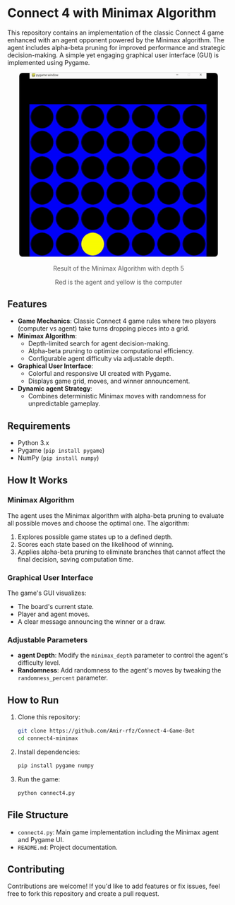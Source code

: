 # Connect 4 with Minimax Algorithm

This repository contains an implementation of the classic Connect 4 game enhanced with an agent opponent powered by the Minimax algorithm. The agent includes alpha-beta pruning for improved performance and strategic decision-making. A simple yet engaging graphical user interface (GUI) is implemented using Pygame.

<p align="center">
  <img src="https://github.com/Amir-rfz/Connect-4-Game-Bot/blob/main/result.gif" 
       alt="Result GIF" 
       style="width: 450px; border: 1px solid #ddd; border-radius: 8px;">
</p>
<p align="center" style="font-size: 14px; color: #555;">
  Result of the Minimax Algorithm with depth 5
</p>
<p align="center" style="font-size: 14px; color: #555;">
  Red is the agent and yellow is the computer
</p>

## Features

- **Game Mechanics**: Classic Connect 4 game rules where two players (computer vs agent) take turns dropping pieces into a grid.
- **Minimax Algorithm**:
  - Depth-limited search for agent decision-making.
  - Alpha-beta pruning to optimize computational efficiency.
  - Configurable agent difficulty via adjustable depth.
- **Graphical User Interface**:
  - Colorful and responsive UI created with Pygame.
  - Displays game grid, moves, and winner announcement.
- **Dynamic agent Strategy**:
  - Combines deterministic Minimax moves with randomness for unpredictable gameplay.

## Requirements

- Python 3.x
- Pygame (`pip install pygame`)
- NumPy (`pip install numpy`)

## How It Works

### Minimax Algorithm
The agent uses the Minimax algorithm with alpha-beta pruning to evaluate all possible moves and choose the optimal one. The algorithm:
1. Explores possible game states up to a defined depth.
2. Scores each state based on the likelihood of winning.
3. Applies alpha-beta pruning to eliminate branches that cannot affect the final decision, saving computation time.

### Graphical User Interface
The game's GUI visualizes:
- The board's current state.
- Player and agent moves.
- A clear message announcing the winner or a draw.

### Adjustable Parameters
- **agent Depth**: Modify the `minimax_depth` parameter to control the agent's difficulty level.
- **Randomness**: Add randomness to the agent's moves by tweaking the `randomness_percent` parameter.

## How to Run

1. Clone this repository:
   ```bash
   git clone https://github.com/Amir-rfz/Connect-4-Game-Bot
   cd connect4-minimax
   ```

2. Install dependencies:
   ```bash
   pip install pygame numpy
   ```

3. Run the game:
   ```bash
   python connect4.py
   ```

## File Structure

- `connect4.py`: Main game implementation including the Minimax agent and Pygame UI.
- `README.md`: Project documentation.

## Contributing

Contributions are welcome! If you'd like to add features or fix issues, feel free to fork this repository and create a pull request.
